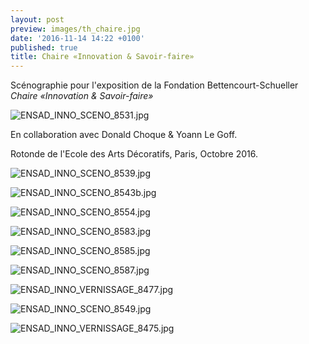 ```yaml
---
layout: post
preview: images/th_chaire.jpg
date: '2016-11-14 14:22 +0100'
published: true
title: Chaire «Innovation & Savoir-faire»
---
```

Scénographie pour l'exposition de la Fondation Bettencourt-Schueller _Chaire «Innovation & Savoir-faire»_

![ENSAD_INNO_SCENO_8531.jpg]({{site.baseurl}}/images/ENSAD_INNO_SCENO_8531.jpg)

En collaboration avec Donald Choque & Yoann Le Goff.

Rotonde de l'Ecole des Arts Décoratifs, Paris, Octobre 2016.

![ENSAD_INNO_SCENO_8539.jpg]({{site.baseurl}}/images/ENSAD_INNO_SCENO_8539.jpg)

![ENSAD_INNO_SCENO_8543b.jpg]({{site.baseurl}}/images/ENSAD_INNO_SCENO_8543b.jpg)

![ENSAD_INNO_SCENO_8554.jpg]({{site.baseurl}}/images/ENSAD_INNO_SCENO_8554.jpg)

![ENSAD_INNO_SCENO_8583.jpg]({{site.baseurl}}/images/ENSAD_INNO_SCENO_8583.jpg)

![ENSAD_INNO_SCENO_8585.jpg]({{site.baseurl}}/images/ENSAD_INNO_SCENO_8585.jpg)

![ENSAD_INNO_SCENO_8587.jpg]({{site.baseurl}}/images/ENSAD_INNO_SCENO_8587.jpg)

![ENSAD_INNO_VERNISSAGE_8477.jpg]({{site.baseurl}}/images/ENSAD_INNO_VERNISSAGE_8477.jpg)

![ENSAD_INNO_SCENO_8549.jpg]({{site.baseurl}}/images/ENSAD_INNO_SCENO_8549.jpg)

![ENSAD_INNO_VERNISSAGE_8475.jpg]({{site.baseurl}}/images/ENSAD_INNO_VERNISSAGE_8475.jpg)

